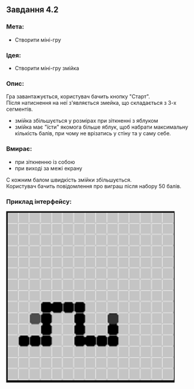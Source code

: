 ## Завдання 4.2

### Мета:
- Створити міні-гру

### Ідея:
- Створити міні-гру змійка

### Опис:
Гра завантажується, користувач бачить кнопку "Старт".  
Після натиснення на неї з'являється змейка, що складається з 3-х сегментів.  
- змійка збільшується у розмірах при зіткненні з яблуком
- змійка має "їсти" якомога більше яблук, щоб набрати максимальну кількість балів, при чому не врізатись у стіну та у саму себе.

### Вмирає:
- при зіткненню із собою
- при виході за межі екрану

С кожним балом швидкість змійки збільшується.  
Користувач бачить повідомлення про виграш після набору 50 балів.  

### Приклад інтерфейсу:

![Змійка](./4-2-react/example.webp)
